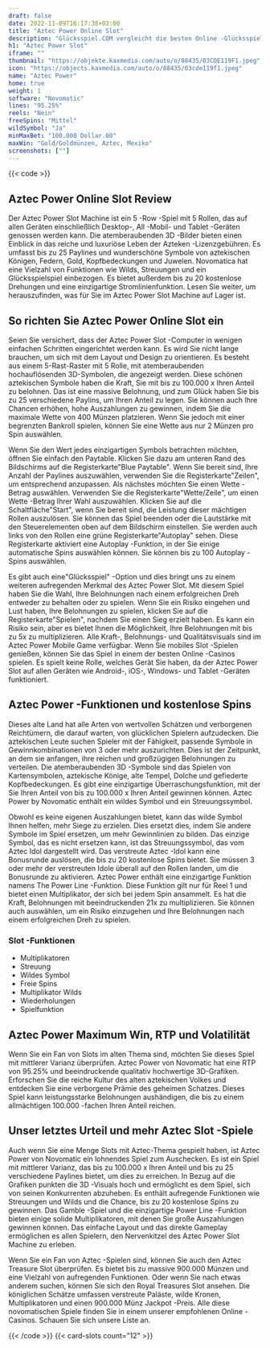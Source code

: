 ```yaml
---
draft: false
date: 2022-11-09T16:17:38+03:00
title: "Aztec Power Online Slot"
description: "Glücksspiel.COM vergleicht die besten Online -Glücksspiel -Sites und -spiele der Kanada.  Unabhängige Produktbewertungen und exklusive Anmeldeangebote. Jetzt spielen!"
h1: "Aztec Power Slot"
iframe: ""
thumbnail: "https://objekte.kaxmedia.com/auto/o/88435/03CDE119F1.jpeg"
icon: "https://objects.kaxmedia.com/auto/o/88435/03cde119f1.jpeg"
name: "Aztec Power"
home: true
weight: 1
software: "Novomatic"
lines: "95.25%"
reels: "Nein"
freeSpins: "Mittel"
wildSymbol: "Ja"
minMaxBet: "100.000 Dollar.00"
maxWin: "Gold/Goldmünzen, Aztec, Mexiko"
screenshots: [""]
---
```


{{< code >}}<h2>Aztec Power Online Slot Review</h2><p>Der Aztec Power Slot Machine ist ein 5 -Row -Spiel mit 5 Rollen, das auf allen Geräten einschließlich Desktop-, All -Mobil- und Tablet -Geräten genossen werden kann. Die atemberaubenden 3D -Bilder bieten einen Einblick in das reiche und luxuriöse Leben der Azteken -Lizenzgebühren. Es umfasst bis zu 25 Paylines und wunderschöne Symbole von aztekischen Königen, Federn, Gold, Kopfbedeckungen und Juwelen. Novomatica hat eine Vielzahl von Funktionen wie Wilds, Streuungen und ein Glücksspielspiel einbezogen. Es bietet außerdem bis zu 20 kostenlose Drehungen und eine einzigartige Stromlinienfunktion. Lesen Sie weiter, um herauszufinden, was für Sie im Aztec Power Slot Machine auf Lager ist.</p><h2>So richten Sie Aztec Power Online Slot ein</h2><p>Seien Sie versichert, dass der Aztec Power Slot -Computer in wenigen einfachen Schritten eingerichtet werden kann. Es wird Sie nicht lange brauchen, um sich mit dem Layout und Design zu orientieren. Es besteht aus einem 5-Rast-Raster mit 5 Rolle, mit atemberaubenden hochauflösenden 3D-Symbolen, die angezeigt werden. Diese schönen aztekischen Symbole haben die Kraft, Sie mit bis zu 100.000 x Ihren Anteil zu belohnen. Das ist eine massive Belohnung, und zum Glück haben Sie bis zu 25 verschiedene Paylins, um Ihren Anteil zu legen. Sie können auch Ihre Chancen erhöhen, hohe Auszahlungen zu gewinnen, indem Sie die maximale Wette von 400 Münzen platzieren. Wenn Sie jedoch mit einer begrenzten Bankroll spielen, können Sie eine Wette aus nur 2 Münzen pro Spin auswählen.</p><p>Wenn Sie den Wert jedes einzigartigen Symbols betrachten möchten, öffnen Sie einfach den Paytable. Klicken Sie dazu am unteren Rand des Bildschirms auf die Registerkarte"Blue Paytable". Wenn Sie bereit sind, Ihre Anzahl der Paylines auszuwählen, verwenden Sie die Registerkarte"Zeilen", um entsprechend anzupassen. Als nächstes möchten Sie einen Wette -Betrag auswählen. Verwenden Sie die Registerkarte"Wette/Zeile", um einen Wette -Betrag Ihrer Wahl auszuwählen. Klicken Sie auf die Schaltfläche"Start", wenn Sie bereit sind, die Leistung dieser mächtigen Rollen auszulösen. Sie können das Spiel beenden oder die Lautstärke mit den Steuerelementen oben auf dem Bildschirm einstellen. Sie werden auch links von den Rollen eine grüne Registerkarte"Autoplay" sehen. Diese Registerkarte aktiviert eine Autoplay -Funktion, in der Sie einige automatische Spins auswählen können. Sie können bis zu 100 Autoplay -Spins auswählen.</p><p>Es gibt auch eine"Glücksspiel" -Option und dies bringt uns zu einem weiteren aufregenden Merkmal des Aztec Power Slot. Mit diesem Spiel haben Sie die Wahl, Ihre Belohnungen nach einem erfolgreichen Dreh entweder zu behalten oder zu spielen. Wenn Sie ein Risiko eingehen und Lust haben, Ihre Belohnungen zu spielen, klicken Sie auf die Registerkarte"Spielen", nachdem Sie einen Sieg erzielt haben. Es kann ein Risiko sein, aber es bietet Ihnen die Möglichkeit, Ihre Belohnungen mit bis zu 5x zu multiplizieren. Alle Kraft-, Belohnungs- und Qualitätsvisuals sind im Aztec Power Mobile Game verfügbar. Wenn Sie mobiles Slot -Spielen genießen, können Sie das Spiel in einem der besten Online -Casinos spielen. Es spielt keine Rolle, welches Gerät Sie haben, da der Aztec Power Slot auf allen Geräten wie Android-, iOS-, Windows- und Tablet -Geräten funktioniert.</p><h2>Aztec Power -Funktionen und kostenlose Spins</h2><p>Dieses alte Land hat alle Arten von wertvollen Schätzen und verborgenen Reichtümern, die darauf warten, von glücklichen Spielern aufzudecken. Die aztekischen Leute suchen Spieler mit der Fähigkeit, passende Symbole in Gewinnkombinationen von 3 oder mehr auszurichten. Dies ist der Zeitpunkt, an dem sie anfangen, ihre reichen und großzügigen Belohnungen zu verteilen. Die atemberaubenden 3D -Symbole sind das Spielen von Kartensymbolen, aztekische Könige, alte Tempel, Dolche und gefiederte Kopfbedeckungen. Es gibt eine einzigartige Überraschungsfunktion, mit der Sie Ihren Anteil von bis zu 100.000 x Ihren Anteil gewinnen können. Aztec Power by Novomatic enthält ein wildes Symbol und ein Streuungssymbol.</p><p>Obwohl es keine eigenen Auszahlungen bietet, kann das wilde Symbol Ihnen helfen, mehr Siege zu erzielen. Dies ersetzt dies, indem Sie andere Symbole im Spiel ersetzen, um mehr Gewinnlinien zu bilden. Das einzige Symbol, das es nicht ersetzen kann, ist das Streuungssymbol, das vom Aztec Idol dargestellt wird. Das verstreute Aztec -Idol kann eine Bonusrunde auslösen, die bis zu 20 kostenlose Spins bietet. Sie müssen 3 oder mehr der verstreuten Idole überall auf den Rollen landen, um die Bonusrunde zu aktivieren. Aztec Power enthält eine einzigartige Funktion namens The Power Line -Funktion. Diese Funktion gilt nur für Reel 1 und bietet einen Multiplikator, der sich bei jedem Spin ansammelt. Es hat die Kraft, Belohnungen mit beeindruckenden 21x zu multiplizieren. Sie können auch auswählen, um ein Risiko einzugehen und Ihre Belohnungen nach einem erfolgreichen Dreh zu spielen.</p><h3>
Slot -Funktionen</h3><ul>
<li></span>
Multiplikatoren</li>
<li></span>
Streuung</li>
<li></span>
Wildes Symbol</li>
<li></span>
Freie Spins</li>
<li></span>
Multiplikator Wilds</li>
<li></span>
Wiederholungen</li>
<li></span>
Spielfunktion</li></ul><h2>Aztec Power Maximum Win, RTP und Volatilität</h2><p>Wenn Sie ein Fan von Slots im alten Thema sind, möchten Sie dieses Spiel mit mittlerer Varianz überprüfen. Aztec Power von Novomatic hat eine RTP von 95.25% und beeindruckende qualitativ hochwertige 3D-Grafiken. Erforschen Sie die reiche Kultur des alten aztekischen Volkes und entdecken Sie eine verborgene Prämie des geheimen Schatzes. Dieses Spiel kann leistungsstarke Belohnungen aushändigen, die bis zu einem allmächtigen 100.000 -fachen Ihren Anteil reichen.</p><h2>Unser letztes Urteil und mehr Aztec Slot -Spiele</h2><p>Auch wenn Sie eine Menge Slots mit Aztec-Thema gespielt haben, ist Aztec Power von Novomatic ein lohnendes Spiel zum Auschecken. Es ist ein Spiel mit mittlerer Varianz, das bis zu 100.000 x Ihren Anteil und bis zu 25 verschiedene Paylines bietet, um dies zu erreichen. In Bezug auf die Grafiken punkten die 3D -Visuals hoch und ermöglicht es dem Spiel, sich von seinen Konkurrenten abzuheben. Es enthält aufregende Funktionen wie Streuungen und Wilds und die Chance, bis zu 20 kostenlose Spins zu gewinnen. Das Gamble -Spiel und die einzigartige Power Line -Funktion bieten einige solide Multiplikatoren, mit denen Sie große Auszahlungen gewinnen können. Das einfache Layout und das direkte Gameplay ermöglichen es allen Spielern, den Nervenkitzel des Aztec Power Slot Machine zu erleben.</p><p>Wenn Sie ein Fan von Aztec -Spielen sind, können Sie auch den Aztec Treasure Slot überprüfen. Es bietet bis zu massive 900.000 Münzen und eine Vielzahl von aufregenden Funktionen. Oder wenn Sie nach etwas anderem suchen, können Sie sich den Royal Treasures Slot ansehen. Die königlichen Schätze umfassen verstreute Paläste, wilde Kronen, Multiplikatoren und einen 900.000 Münz Jackpot -Preis. Alle diese novomatischen Spiele finden Sie in einem unserer empfohlenen Online -Casinos. Schauen Sie sich unsere Liste an.</p>{{< /code >}}
 {{< card-slots count="12" >}}
